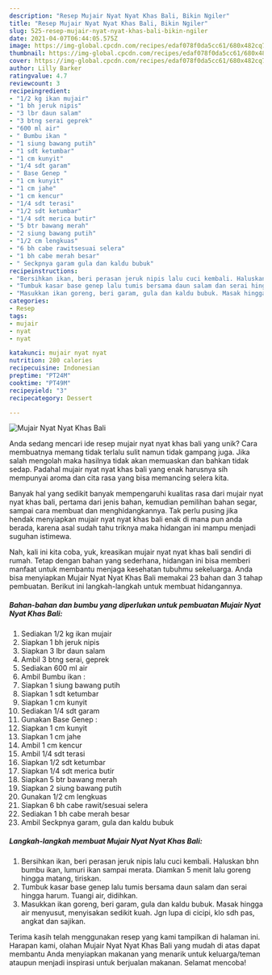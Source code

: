 ```yaml
---
description: "Resep Mujair Nyat Nyat Khas Bali, Bikin Ngiler"
title: "Resep Mujair Nyat Nyat Khas Bali, Bikin Ngiler"
slug: 525-resep-mujair-nyat-nyat-khas-bali-bikin-ngiler
date: 2021-04-07T06:44:05.575Z
image: https://img-global.cpcdn.com/recipes/edaf078f0da5cc61/680x482cq70/mujair-nyat-nyat-khas-bali-foto-resep-utama.jpg
thumbnail: https://img-global.cpcdn.com/recipes/edaf078f0da5cc61/680x482cq70/mujair-nyat-nyat-khas-bali-foto-resep-utama.jpg
cover: https://img-global.cpcdn.com/recipes/edaf078f0da5cc61/680x482cq70/mujair-nyat-nyat-khas-bali-foto-resep-utama.jpg
author: Lilly Barker
ratingvalue: 4.7
reviewcount: 3
recipeingredient:
- "1/2 kg ikan mujair"
- "1 bh jeruk nipis"
- "3 lbr daun salam"
- "3 btng serai geprek"
- "600 ml air"
- " Bumbu ikan "
- "1 siung bawang putih"
- "1 sdt ketumbar"
- "1 cm kunyit"
- "1/4 sdt garam"
- " Base Genep "
- "1 cm kunyit"
- "1 cm jahe"
- "1 cm kencur"
- "1/4 sdt terasi"
- "1/2 sdt ketumbar"
- "1/4 sdt merica butir"
- "5 btr bawang merah"
- "2 siung bawang putih"
- "1/2 cm lengkuas"
- "6 bh cabe rawitsesuai selera"
- "1 bh cabe merah besar"
- " Seckpnya garam gula dan kaldu bubuk"
recipeinstructions:
- "Bersihkan ikan, beri perasan jeruk nipis lalu cuci kembali. Haluskan bhn bumbu ikan, lumuri ikan sampai merata. Diamkan 5 menit lalu goreng hingga matang, tiriskan."
- "Tumbuk kasar base genep lalu tumis bersama daun salam dan serai hingga harum. Tuangi air, didihkan."
- "Masukkan ikan goreng, beri garam, gula dan kaldu bubuk. Masak hingga air menyusut, menyisakan sedikit kuah. Jgn lupa di cicipi, klo sdh pas, angkat dan sajikan."
categories:
- Resep
tags:
- mujair
- nyat
- nyat

katakunci: mujair nyat nyat 
nutrition: 280 calories
recipecuisine: Indonesian
preptime: "PT24M"
cooktime: "PT49M"
recipeyield: "3"
recipecategory: Dessert

---
```



![Mujair Nyat Nyat Khas Bali](https://img-global.cpcdn.com/recipes/edaf078f0da5cc61/680x482cq70/mujair-nyat-nyat-khas-bali-foto-resep-utama.jpg)

Anda sedang mencari ide resep mujair nyat nyat khas bali yang unik? Cara membuatnya memang tidak terlalu sulit namun tidak gampang juga. Jika salah mengolah maka hasilnya tidak akan memuaskan dan bahkan tidak sedap. Padahal mujair nyat nyat khas bali yang enak harusnya sih mempunyai aroma dan cita rasa yang bisa memancing selera kita.

Banyak hal yang sedikit banyak mempengaruhi kualitas rasa dari mujair nyat nyat khas bali, pertama dari jenis bahan, kemudian pemilihan bahan segar, sampai cara membuat dan menghidangkannya. Tak perlu pusing jika hendak menyiapkan mujair nyat nyat khas bali enak di mana pun anda berada, karena asal sudah tahu triknya maka hidangan ini mampu menjadi suguhan istimewa.




Nah, kali ini kita coba, yuk, kreasikan mujair nyat nyat khas bali sendiri di rumah. Tetap dengan bahan yang sederhana, hidangan ini bisa memberi manfaat untuk membantu menjaga kesehatan tubuhmu sekeluarga. Anda bisa menyiapkan Mujair Nyat Nyat Khas Bali memakai 23 bahan dan 3 tahap pembuatan. Berikut ini langkah-langkah untuk membuat hidangannya.

<!--inarticleads1-->

##### Bahan-bahan dan bumbu yang diperlukan untuk pembuatan Mujair Nyat Nyat Khas Bali:

1. Sediakan 1/2 kg ikan mujair
1. Siapkan 1 bh jeruk nipis
1. Siapkan 3 lbr daun salam
1. Ambil 3 btng serai, geprek
1. Sediakan 600 ml air
1. Ambil  Bumbu ikan :
1. Siapkan 1 siung bawang putih
1. Siapkan 1 sdt ketumbar
1. Siapkan 1 cm kunyit
1. Sediakan 1/4 sdt garam
1. Gunakan  Base Genep :
1. Siapkan 1 cm kunyit
1. Siapkan 1 cm jahe
1. Ambil 1 cm kencur
1. Ambil 1/4 sdt terasi
1. Siapkan 1/2 sdt ketumbar
1. Siapkan 1/4 sdt merica butir
1. Siapkan 5 btr bawang merah
1. Siapkan 2 siung bawang putih
1. Gunakan 1/2 cm lengkuas
1. Siapkan 6 bh cabe rawit/sesuai selera
1. Sediakan 1 bh cabe merah besar
1. Ambil  Seckpnya garam, gula dan kaldu bubuk




<!--inarticleads2-->

##### Langkah-langkah membuat Mujair Nyat Nyat Khas Bali:

1. Bersihkan ikan, beri perasan jeruk nipis lalu cuci kembali. Haluskan bhn bumbu ikan, lumuri ikan sampai merata. Diamkan 5 menit lalu goreng hingga matang, tiriskan.
1. Tumbuk kasar base genep lalu tumis bersama daun salam dan serai hingga harum. Tuangi air, didihkan.
1. Masukkan ikan goreng, beri garam, gula dan kaldu bubuk. Masak hingga air menyusut, menyisakan sedikit kuah. Jgn lupa di cicipi, klo sdh pas, angkat dan sajikan.




Terima kasih telah menggunakan resep yang kami tampilkan di halaman ini. Harapan kami, olahan Mujair Nyat Nyat Khas Bali yang mudah di atas dapat membantu Anda menyiapkan makanan yang menarik untuk keluarga/teman ataupun menjadi inspirasi untuk berjualan makanan. Selamat mencoba!
